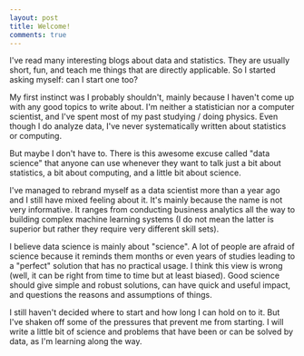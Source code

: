 ```yaml
---
layout: post
title: Welcome!
comments: true
---
```


I've read many interesting blogs about data and statistics. They are usually short, fun, and teach me things that are directly applicable. So I started asking myself: can I start one too?

My first instinct was I probably shouldn't, mainly because I haven't come up with any good topics to write about. I'm neither a statistician nor a computer scientist, and I've spent most of my past studying / doing physics. Even though I do analyze data, I've never systematically written about statistics or computing.

But maybe I don't have to. There is this awesome excuse called "data science" that anyone can use whenever they want to talk just a bit about statistics, a bit about computing, and a little bit about science.

I've managed to rebrand myself as a data scientist more than a year ago and I still have mixed feeling about it. It's mainly because the name is not very informative. It ranges from conducting business analytics all the way to building complex machine learning systems (I do not mean the latter is superior but rather they require very different skill sets).

I believe data science is mainly about "science". A lot of people are afraid of science because it reminds them months or even years of studies leading to a "perfect" solution that has no practical usage. I think this view is wrong (well, it can be right from time to time but at least biased). Good science should give simple and robust solutions, can have quick and useful impact, and questions the reasons and assumptions of things.

I still haven't decided where to start and how long I can hold on to it. But I've shaken off some of the pressures that prevent me from starting. I will write a little bit of science and problems that have been or can be solved by data, as I'm learning along the way.
